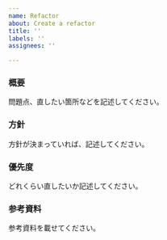 ```yaml
---
name: Refactor
about: Create a refactor
title: ''
labels: ''
assignees: ''

---
```


### 概要  
問題点、直したい箇所などを記述してください。

### 方針
方針が決まっていれば、記述してください。

### 優先度
どれくらい直したいか記述してください。

### 参考資料
参考資料を載せてください。
